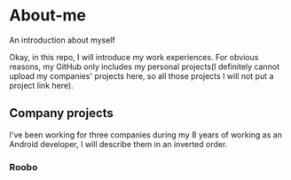 # About-me
An introduction about myself

Okay, in this repo, I will introduce my work experiences. For obvious reasons, my GitHub only includes my personal projects(I definitely cannot upload my companies' projects here, so all those projects I will not put a project link here).

## Company projects
I've been working for three companies during my 8 years of working as an Android developer, I will describe them in an inverted order.

### Roobo


